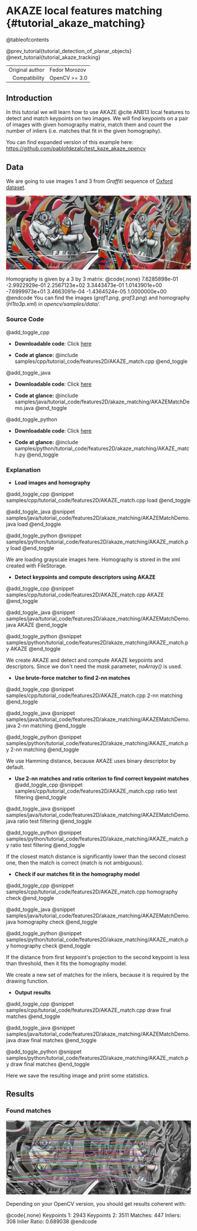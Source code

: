 AKAZE local features matching {#tutorial_akaze_matching}
=============================

@tableofcontents

@prev_tutorial{tutorial_detection_of_planar_objects}
@next_tutorial{tutorial_akaze_tracking}

|    |    |
| -: | :- |
| Original author | Fedor Morozov |
| Compatibility | OpenCV >= 3.0 |

Introduction
------------

In this tutorial we will learn how to use AKAZE @cite ANB13 local features to detect and match keypoints on
two images.
We will find keypoints on a pair of images with given homography matrix, match them and count the
number of inliers (i.e. matches that fit in the given homography).

You can find expanded version of this example here:
<https://github.com/pablofdezalc/test_kaze_akaze_opencv>

Data
----

We are going to use images 1 and 3 from *Graffiti* sequence of [Oxford dataset](http://www.robots.ox.ac.uk/~vgg/data/data-aff.html).

![](images/graf.png)

Homography is given by a 3 by 3 matrix:
@code{.none}
7.6285898e-01  -2.9922929e-01   2.2567123e+02
3.3443473e-01   1.0143901e+00  -7.6999973e+01
3.4663091e-04  -1.4364524e-05   1.0000000e+00
@endcode
You can find the images (*graf1.png*, *graf3.png*) and homography (*H1to3p.xml*) in
*opencv/samples/data/*.

### Source Code

@add_toggle_cpp
-   **Downloadable code**: Click
    [here](https://raw.githubusercontent.com/opencv/opencv/5.x/samples/cpp/tutorial_code/features2D/AKAZE_match.cpp)

-   **Code at glance:**
    @include samples/cpp/tutorial_code/features2D/AKAZE_match.cpp
@end_toggle

@add_toggle_java
-   **Downloadable code**: Click
    [here](https://raw.githubusercontent.com/opencv/opencv/5.x/samples/java/tutorial_code/features2D/akaze_matching/AKAZEMatchDemo.java)

-   **Code at glance:**
    @include samples/java/tutorial_code/features2D/akaze_matching/AKAZEMatchDemo.java
@end_toggle

@add_toggle_python
-   **Downloadable code**: Click
    [here](https://raw.githubusercontent.com/opencv/opencv/5.x/samples/python/tutorial_code/features2D/akaze_matching/AKAZE_match.py)

-   **Code at glance:**
    @include samples/python/tutorial_code/features2D/akaze_matching/AKAZE_match.py
@end_toggle

### Explanation

-   **Load images and homography**

@add_toggle_cpp
@snippet samples/cpp/tutorial_code/features2D/AKAZE_match.cpp load
@end_toggle

@add_toggle_java
@snippet samples/java/tutorial_code/features2D/akaze_matching/AKAZEMatchDemo.java load
@end_toggle

@add_toggle_python
@snippet samples/python/tutorial_code/features2D/akaze_matching/AKAZE_match.py load
@end_toggle

We are loading grayscale images here. Homography is stored in the xml created with FileStorage.

-   **Detect keypoints and compute descriptors using AKAZE**

@add_toggle_cpp
@snippet samples/cpp/tutorial_code/features2D/AKAZE_match.cpp AKAZE
@end_toggle

@add_toggle_java
@snippet samples/java/tutorial_code/features2D/akaze_matching/AKAZEMatchDemo.java AKAZE
@end_toggle

@add_toggle_python
@snippet samples/python/tutorial_code/features2D/akaze_matching/AKAZE_match.py AKAZE
@end_toggle

We create AKAZE and detect and compute AKAZE keypoints and descriptors. Since we don't need the *mask*
parameter, *noArray()* is used.

-   **Use brute-force matcher to find 2-nn matches**

@add_toggle_cpp
@snippet samples/cpp/tutorial_code/features2D/AKAZE_match.cpp 2-nn matching
@end_toggle

@add_toggle_java
@snippet samples/java/tutorial_code/features2D/akaze_matching/AKAZEMatchDemo.java 2-nn matching
@end_toggle

@add_toggle_python
@snippet samples/python/tutorial_code/features2D/akaze_matching/AKAZE_match.py 2-nn matching
@end_toggle

We use Hamming distance, because AKAZE uses binary descriptor by default.

-   **Use 2-nn matches and ratio criterion to find correct keypoint matches**
@add_toggle_cpp
@snippet samples/cpp/tutorial_code/features2D/AKAZE_match.cpp ratio test filtering
@end_toggle

@add_toggle_java
@snippet samples/java/tutorial_code/features2D/akaze_matching/AKAZEMatchDemo.java ratio test filtering
@end_toggle

@add_toggle_python
@snippet samples/python/tutorial_code/features2D/akaze_matching/AKAZE_match.py ratio test filtering
@end_toggle

If the closest match distance is significantly lower than the second closest one, then the match is correct (match is not ambiguous).

-   **Check if our matches fit in the homography model**

@add_toggle_cpp
@snippet samples/cpp/tutorial_code/features2D/AKAZE_match.cpp homography check
@end_toggle

@add_toggle_java
@snippet samples/java/tutorial_code/features2D/akaze_matching/AKAZEMatchDemo.java homography check
@end_toggle

@add_toggle_python
@snippet samples/python/tutorial_code/features2D/akaze_matching/AKAZE_match.py homography check
@end_toggle

If the distance from first keypoint's projection to the second keypoint is less than threshold,
then it fits the homography model.

We create a new set of matches for the inliers, because it is required by the drawing function.

-   **Output results**

@add_toggle_cpp
@snippet samples/cpp/tutorial_code/features2D/AKAZE_match.cpp draw final matches
@end_toggle

@add_toggle_java
@snippet samples/java/tutorial_code/features2D/akaze_matching/AKAZEMatchDemo.java draw final matches
@end_toggle

@add_toggle_python
@snippet samples/python/tutorial_code/features2D/akaze_matching/AKAZE_match.py draw final matches
@end_toggle

Here we save the resulting image and print some statistics.

Results
-------

### Found matches

![](images/res.png)

Depending on your OpenCV version, you should get results coherent with:

@code{.none}
 Keypoints 1:   2943
 Keypoints 2:   3511
 Matches:       447
 Inliers:       308
 Inlier Ratio: 0.689038
@endcode
